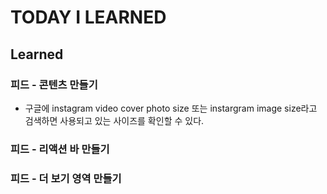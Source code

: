 # TODAY I LEARNED

## Learned

### 피드 - 콘텐츠 만들기

- 구글에 instagram video cover photo size 또는 instargram image size라고 검색하면 사용되고 있는 사이즈를 확인할 수 있다.

### 피드 - 리액션 바 만들기

### 피드 - 더 보기 영역 만들기

